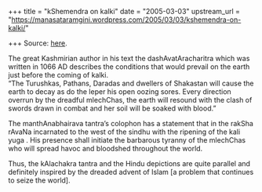 +++
title = "kShemendra on kalki"
date = "2005-03-03"
upstream_url = "https://manasataramgini.wordpress.com/2005/03/03/kshemendra-on-kalki/"

+++
Source: [here](https://manasataramgini.wordpress.com/2005/03/03/kshemendra-on-kalki/).

The great Kashmirian author in his text the dashAvatAracharitra which
was written in 1066 AD describes the conditions that would prevail on
the earth just before the coming of kalki.  
“The Turushkas, Pathans, Daradas and dwellers of Shakastan will cause
the earth to decay as do the leper his open oozing sores. Every
direction overrun by the dreadful mlechChas, the earth will resound with
the clash of swords drawn in combat and her soil will be soaked with
blood.”

The manthAnabhairava tantra’s colophon has a statement that in the
rakSha rAvaNa incarnated to the west of the sindhu with the ripening of
the kali yuga . His presence shall initiate the barbarous tyranny of the
mlechChas who will spread havoc and bloodshed throughout the world.

Thus, the kAlachakra tantra and the Hindu depictions are quite parallel
and definitely inspired by the dreaded advent of Islam \[a problem that
continues to seize the world\].

